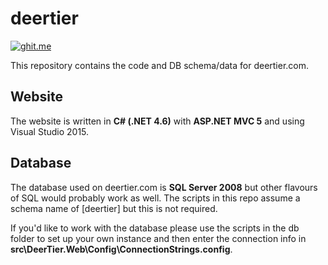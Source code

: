# deertier

[![ghit.me](https://ghit.me/badge.svg?repo=tomvoros/deertier)](https://ghit.me/repo/tomvoros/deertier)

This repository contains the code and DB schema/data for deertier.com.

## Website

The website is written in **C# (.NET 4.6)** with **ASP.NET MVC 5** and using Visual Studio 2015.

## Database

The database used on deertier.com is **SQL Server 2008** but other flavours of SQL would probably work as well. The scripts in this repo 
assume a schema name of [deertier] but this is not required.

If you'd like to work with the database please use the scripts in the db folder to set up your own instance and then enter the connection
info in **src\DeerTier.Web\Config\ConnectionStrings.config**.
